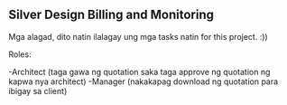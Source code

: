 ## Silver Design Billing and Monitoring

Mga alagad, dito natin ilalagay ung mga tasks natin for this project. :))

Roles:

-Architect (taga gawa ng quotation saka taga approve ng quotation ng kapwa nya architect)
-Manager (nakakapag download ng quotation para ibigay sa client)
